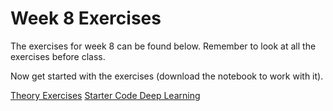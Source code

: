 # Week 8 Exercises
The exercises for week 8 can be found below. Remember to look at all the exercises before class. 

Now get started with the exercises (download the notebook to work with it).

[Theory Exercises](theory.ipynb)
[Starter Code Deep Learning](conv_cifar.ipynb)
